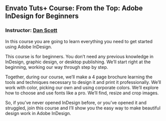 ## Envato Tuts+ Course: From the Top: Adobe InDesign for Beginners
### Instructor: [Dan Scott](https://tutsplus.com/authors/daniel-walter-scott)

In this course you are going to learn everything you need to get started using Adobe InDesign. 

This course is for beginners. You don’t need any previous knowledge in InDesign, graphic design, or desktop publishing. We’ll start right at the beginning, working our way through step by step.

Together, during our course, we’ll make a 4 page brochure learning the tools and techniques necessary to design it and print it professionally. We’ll work with color, picking our own and using corporate colors. We’ll explore how to choose and use fonts like a pro. We’ll find, resize and crop images. 

So, if you’ve never opened InDesign before, or you’ve opened it and struggled, join this course and I’ll show you the easy way to make beautiful design work in Adobe InDesign. 
